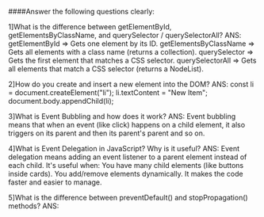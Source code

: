 ####Answer the following questions clearly:

1]What is the difference between getElementById, getElementsByClassName, and querySelector / querySelectorAll?
ANS:
getElementById => Gets one element by its ID.
getElementsByClassName => Gets all elements with a class name (returns a collection).
querySelector => Gets the first element that matches a CSS selector.
querySelectorAll => Gets all elements that match a CSS selector (returns a NodeList).


2]How do you create and insert a new element into the DOM?
ANS:
const li = document.createElement("li"); 
li.textContent = "New Item";             
document.body.appendChild(li);   


3]What is Event Bubbling and how does it work?
ANS:
Event bubbling means that when an event (like click) happens on a child element, it also triggers on its parent and then its parent's parent and so on.


4]What is Event Delegation in JavaScript? Why is it useful?
ANS:
Event delegation means adding an event listener to a parent element instead of each child. It's useful when:
You have many child elements (like buttons inside cards).
You add/remove elements dynamically.
It makes the code faster and easier to manage.


5]What is the difference between preventDefault() and stopPropagation() methods?
ANS:

